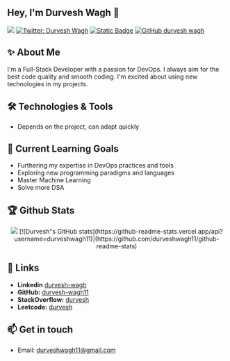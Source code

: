 ## Hey, I'm Durvesh Wagh :wave:

![](https://komarev.com/ghpvc/?username=durveshwagh11)
[![Twitter: Durvesh Wagh](https://img.shields.io/twitter/follow/Durvesh-Wagh?style=social)](https://twitter.com/DurveshWagh)
[![Static Badge](https://img.shields.io/badge/Leetcode-grey?logo=Leetcode&link=https%3A%2F%2Fleetcode.com%2Fdurvesh-wagh%2F)](https://leetcode.com/u/durveshwagh11/)
[![GitHub durvesh wagh](https://img.shields.io/github/followers/durveshwagh11?label=follow&style=social)](https://github.com/durveshwagh11)

## :sparkles: About Me
I'm a Full-Stack Developer with a passion for DevOps. I always aim for the best code quality and smooth coding. I'm excited about using new technologies in my projects. 

## 🛠️ Technologies & Tools

- Depends on the project, can adapt quickly

## 🌱 Current Learning Goals

- Furthering my expertise in DevOps practices and tools
- Exploring new programming paradigms and languages
- Master Machine Learning
- Solve more DSA

## :trophy: Github Stats
<p align="center"> 
    <img  src="https://github-readme-stats.vercel.app/api/top-langs/?username=durveshwagh11&layout=compact&theme=dark&hide=css,scss,Handlebars,Makefile,Less&langs_count=10%22%20width=%2250%%22">
    [![Durvesh"s GitHub stats](https://github-readme-stats.vercel.app/api?username=durveshwagh11)](https://github.com/durveshwagh11/github-readme-stats)
</p>

## 🔗 Links

- **Linkedin** [durvesh-wagh](https://www.linkedin.com/in/durvesh-wagh/)
- **GitHub:** [durvesh-wagh11](https://github.com/durveshwagh11)
- **StackOverflow:** [durvesh](https://stackoverflow.com/users/20981342/durvesh-wagh)
- **Leetcode:** [durvesh](https://leetcode.com/u/durveshwagh11/)


## 📫 Get in touch

- Email: durveshwagh11@gmail.com
